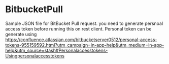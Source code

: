 # BitbucketPull

Sample JSON file for BitBucket Pull request. 
you need to generate persnoal access token before running this on rest client.
Personal token can be generate using https://confluence.atlassian.com/bitbucketserver0512/personal-access-tokens-955159592.html?utm_campaign=in-app-help&utm_medium=in-app-help&utm_source=stash#Personalaccesstokens-Usingpersonalaccesstokens

